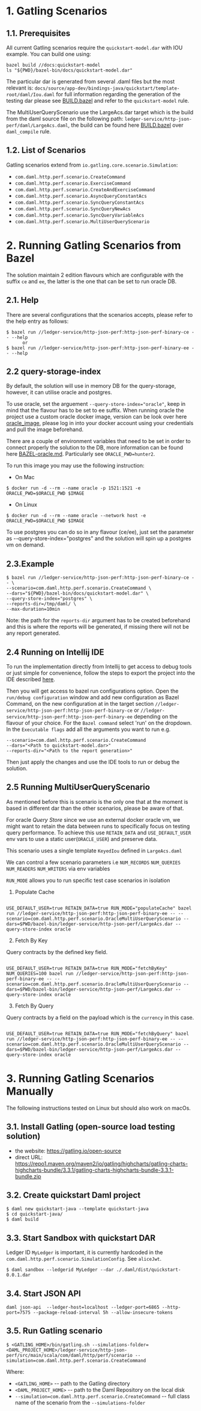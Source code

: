 # 1. Gatling Scenarios

## 1.1. Prerequisites

All current Gatling scenarios require the `quickstart-model.dar` with IOU example. You can build one using:
```
bazel build //docs:quickstart-model
ls "${PWD}/bazel-bin/docs/quickstart-model.dar"
```
The particular dar is generated from several .daml files but the most relevant is: 
`docs/source/app-dev/bindings-java/quickstart/template-root/daml/Iou.daml`
for full information regarding the generation of the testing dar please see [BUILD.bazel](../../docs/BUILD.bazel) and 
refer to the `quickstart-model` rule.

The MultiUserQueryScenario use the LargeAcs.dar target which is the build from the daml source file on the following path:
`ledger-service/http-json-perf/daml/LargeAcs.daml`, the build can be found here [BUILD.bazel](BUILD.bazel) over 
`daml_compile` rule.

## 1.2. List of Scenarios

Gatling scenarios extend from `io.gatling.core.scenario.Simulation`:
- `com.daml.http.perf.scenario.CreateCommand`
- `com.daml.http.perf.scenario.ExerciseCommand`
- `com.daml.http.perf.scenario.CreateAndExerciseCommand`
- `com.daml.http.perf.scenario.AsyncQueryConstantAcs`
- `com.daml.http.perf.scenario.SyncQueryConstantAcs`
- `com.daml.http.perf.scenario.SyncQueryNewAcs`
- `com.daml.http.perf.scenario.SyncQueryVariableAcs`
- `com.daml.http.perf.scenario.MultiUserQueryScenario`

# 2. Running Gatling Scenarios from Bazel

The solution maintain 2 edition flavours which are configurable with the suffix `ce` and `ee`, the latter is the one that can be set to run oracle DB.

## 2.1. Help

There are several configurations that the scenarios accepts, please refer to the help entry as follows: 
```
$ bazel run //ledger-service/http-json-perf:http-json-perf-binary-ce -- --help
      or
$ bazel run //ledger-service/http-json-perf:http-json-perf-binary-ee -- --help
```
## 2.2 query-storage-index
By default, the solution will use in memory DB for the query-storage, however, it can utilise oracle and postgres.

To use oracle, set the arguement `--query-store-index="oracle"`, keep in mind that the flavour has to be set to ee suffix.
When running oracle the project use a custom oracle docker image, version can be look over here [oracle_image](../../ci/oracle_image),
please log in into your docker account using your credentials and pull the image beforehand.

There are a couple of environment variables that need to be set in order to connect properly the solution to the DB,
more information can be found here [BAZEL-oracle.md](../../BAZEL-oracle.md). Particularly see `ORACLE_PWD=hunter2`.

To run this image you may use the following instruction:
- On Mac
```
$ docker run -d --rm --name oracle -p 1521:1521 -e ORACLE_PWD=$ORACLE_PWD $IMAGE
```
- On Linux
```
$ docker run -d --rm --name oracle --network host -e ORACLE_PWD=$ORACLE_PWD $IMAGE
```

To use postgres you can do so in any flavour (ce/ee), just set the parameter as --query-store-index="postgres"
and the solution will spin up a postgres vm on demand.

## 2.3.Example

```
$ bazel run //ledger-service/http-json-perf:http-json-perf-binary-ce -- \
--scenario=com.daml.http.perf.scenario.CreateCommand \
--dars="${PWD}/bazel-bin/docs/quickstart-model.dar" \
--query-store-index="postgres" \
--reports-dir=/tmp/daml/ \
--max-duration=10min
```
Note: the path for the `reports-dir` argument has to be created beforehand and this is where the reports will be 
generated, if missing there will not be any report generated. 

## 2.4 Running on Intellij IDE

To run the implementation directly from Intellij to get access to debug tools or just simple for convenience, 
follow the steps to export the project into the IDE described [here](../../BAZEL.md). 

Then you will get access to bazel run configurations option. Open the `run/debug configuration` window and add new 
configuration as Bazel Command, on the new configuration at in the target section
`//ledger-service/http-json-perf:http-json-perf-binary-ce` or `//ledger-service/http-json-perf:http-json-perf-binary-ee`
depending on the flavour of your choice. For the `Bazel command`  select 'run' on the dropdown. In the `Executable flags`
add all the arguments you want to run e.g. 
```
--scenario=com.daml.http.perf.scenario.CreateCommand
--dars="<Path to quickstart-model.dar>"
--reports-dir="<Path to the report generation>"
```

Then just apply the changes and use the IDE tools to run or debug the solution.



## 2.5 Running MultiUserQueryScenario

As mentioned before this is scenario is the only one that at the moment is based in different dar than the other scenarios,
please be aware of that.

For oracle *Query Store* since we use an external docker oracle vm, we might
want to retain the data between runs to specifically focus on testing query performance.
To achieve this use `RETAIN_DATA` and `USE_DEFAULT_USER` env vars to use a static 
user(`ORACLE_USER`) and preserve data.

This scenario uses a single template `KeyedIou` defined in `LargeAcs.daml`

We can control a few scenario parameters i.e `NUM_RECORDS` `NUM_QUERIES` `NUM_READERS` `NUM_WRITERS` via env variables

`RUN_MODE` allows you to run specific test case scenarios in isolation

1. Populate Cache

```

USE_DEFAULT_USER=true RETAIN_DATA=true RUN_MODE="populateCache" bazel run //ledger-service/http-json-perf:http-json-perf-binary-ee -- --scenario=com.daml.http.perf.scenario.OracleMultiUserQueryScenario --dars=$PWD/bazel-bin/ledger-service/http-json-perf/LargeAcs.dar --query-store-index oracle

```

2. Fetch By Key

Query contracts by the defined key field.

```

USE_DEFAULT_USER=true RETAIN_DATA=true RUN_MODE="fetchByKey" NUM_QUERIES=100 bazel run //ledger-service/http-json-perf:http-json-perf-binary-ee -- --scenario=com.daml.http.perf.scenario.OracleMultiUserQueryScenario --dars=$PWD/bazel-bin/ledger-service/http-json-perf/LargeAcs.dar --query-store-index oracle

```

3. Fetch By Query

Query contracts by a field on the payload which is the `currency` in this case.

```

USE_DEFAULT_USER=true RETAIN_DATA=true RUN_MODE="fetchByQuery" bazel run //ledger-service/http-json-perf:http-json-perf-binary-ee -- --scenario=com.daml.http.perf.scenario.OracleMultiUserQueryScenario --dars=$PWD/bazel-bin/ledger-service/http-json-perf/LargeAcs.dar --query-store-index oracle

```

# 3. Running Gatling Scenarios Manually

The following instructions tested on Linux but should also work on macOs.

## 3.1. Install Gatling (open-source load testing solution)
- the website: https://gatling.io/open-source
- direct URL: https://repo1.maven.org/maven2/io/gatling/highcharts/gatling-charts-highcharts-bundle/3.3.1/gatling-charts-highcharts-bundle-3.3.1-bundle.zip

## 3.2. Create quickstart Daml project
```
$ daml new quickstart-java --template quickstart-java
$ cd quickstart-java/
$ daml build
```

## 3.3. Start Sandbox with quickstart DAR
Ledger ID `MyLedger` is important, it is currently hardcoded in the `com.daml.http.perf.scenario.SimulationConfig`. See `aliceJwt`.
```
$ daml sandbox --ledgerid MyLedger --dar ./.daml/dist/quickstart-0.0.1.dar
```

## 3.4. Start JSON API
```
daml json-api  --ledger-host=localhost --ledger-port=6865 --http-port=7575 --package-reload-interval 5h --allow-insecure-tokens
```

## 3.5. Run Gatling scenario
```
$ <GATLING_HOME>/bin/gatling.sh --simulations-folder=<DAML_PROJECT_HOME>/ledger-service/http-json-perf/src/main/scala/com/daml/http/perf/scenario --simulation=com.daml.http.perf.scenario.CreateCommand
```
Where:
- `<GATLING_HOME>` -- path to the Gatling directory
- `<DAML_PROJECT_HOME>` -- path to the Daml Repository on the local disk
- `--simulation=com.daml.http.perf.scenario.CreateCommand` -- full class name of the scenario from the `--simulations-folder`
